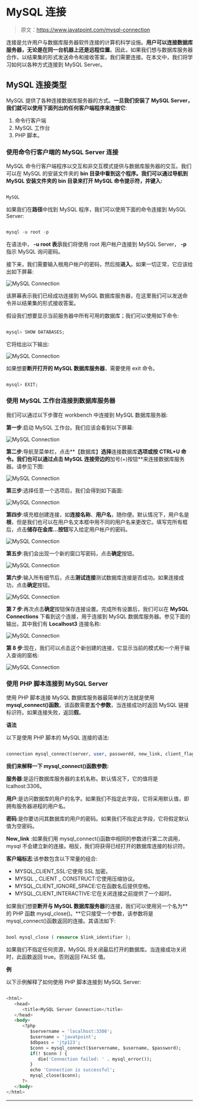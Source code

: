 # MySQL 连接

> 原文：<https://www.javatpoint.com/mysql-connection>

连接是允许用户与数据库服务器软件连接的计算机科学设施。**用户可以连接数据库服务器，无论是在同一台机器上还是远程位置**。因此，如果我们想与数据库服务器合作，以结果集的形式发送命令和接收答案，我们需要连接。在本文中，我们将学习如何以各种方式连接到 MySQL Server。

## MySQL 连接类型

MySQL 提供了各种连接数据库服务器的方式。**一旦我们安装了 MySQL Server，我们就可以使用下面列出的任何客户端程序来连接它**:

1.  命令行客户端
2.  MySQL 工作台
3.  PHP 脚本。

### 使用命令行客户端的 MySQL Server 连接

MySQL 命令行客户端程序以交互和非交互模式提供与数据库服务器的交互。我们可以在 MySQL 的安装文件夹的 **bin 目录中看到这个程序。我们可以通过导航到 MySQL 安装文件夹的 bin 目录来打开 MySQL 命令提示符，并键入:**

```sql

MySQL

```

如果我们在**路径**中找到 MySQL 程序，我们可以使用下面的命令连接到 MySQL Server:

```sql

mysql -u root -p

```

在语法中， **-u root 表示**我们将使用 root 用户帐户连接到 MySQL Server， **-p** 指示 MySQL 询问密码。

接下来，我们需要输入根用户帐户的密码，然后按**进入**。如果一切正常，它应该给出如下屏幕:

![MySQL Connection](img/e8b8b8679a3d3a6ca51c555514ce0dec.png)

该屏幕表示我们已经成功连接到 MySQL 数据库服务器，在这里我们可以发送命令并以结果集的形式接收答案。

假设我们想要显示当前服务器中所有可用的数据库；我们可以使用如下命令:

```sql

mysql> SHOW DATABASES;

```

它将给出以下输出:

![MySQL Connection](img/1ccb4b921447b823e551ffbd2e3a749c.png)

如果想要**断开打开的 MySQL 数据库服务器**，需要使用 exit 命令。

```sql

mysql> EXIT;

```

### 使用 MySQL 工作台连接到数据库服务器

我们可以通过以下步骤在 workbench 中连接到 MySQL 数据库服务器:

**第一步**:启动 MySQL 工作台。我们应该会看到以下屏幕:

![MySQL Connection](img/096eb23c1463e66c245390c0e312d028.png)

**第二步**:导航至菜单栏，点击**【数据库】**选择**连接数据库**选项或按 **CTRL+U** 命令。我们也可以通过点击 MySQL 连接旁边的**加号(+)按钮**来连接数据库服务器。请参见下图:

![MySQL Connection](img/7915351cb42f336035967b27473ab925.png)

**第三步**:选择任意一个选项后，我们会得到如下画面:

![MySQL Connection](img/be9980a28fed7a03db0be9e40cefb7ab.png)

**第四步**:填充框创建连接，如**连接名称**、**用户名**，随你便。默认情况下，用户名是**根**，但是我们也可以在用户名文本框中用不同的用户名来更改它。填写完所有框后，点击**储存在金库...按钮**写入给定用户帐户的密码。

![MySQL Connection](img/8ee48d2d7b6bdcab9da902c408879140.png)

**第五步**:我们会出现一个新的窗口写密码，点击**确定**按钮。

![MySQL Connection](img/c8852c6e8eed0137deabf90c47da1afd.png)

**第六步**:输入所有细节后，点击**测试连接**测试数据库连接是否成功。如果连接成功，点击**确定**按钮。

![MySQL Connection](img/ec06003ba3bc13e23e381628ee3c4a9a.png)

**第 7 步**:再次点击**确定**按钮保存连接设置。完成所有设置后，我们可以在 **MySQL Connections** 下看到这个连接，用于连接到 MySQL 数据库服务器。参见下面的输出，其中我们有 **Localhost3** 连接名称:

![MySQL Connection](img/4381b1f8518ffad35f0c5a0b82c21bf9.png)

**第 8 步**:现在，我们可以点击这个新创建的连接，它显示当前的模式和一个用于输入查询的窗格:

![MySQL Connection](img/09ff599b8ddf1a6b9bad3ba600476d5e.png)

### 使用 PHP 脚本连接到 MySQL Server

使用 PHP 脚本连接 MySQL 数据库服务器最简单的方法就是使用 **mysql_connect()函数**。该函数需要**五个参数**，当连接成功时返回 MySQL 链接标识符。如果连接失败，返回**假**。

**语法**

以下是使用 PHP 脚本的 MySQL 连接的语法:

```sql

connection mysql_connect(server, user, passwordd, new_link, client_flag);

```

**我们来解释一下 mysql_connect()函数参数:**

**服务器**:是运行数据库服务器的主机名称。默认情况下，它的值将是 lcalhost:3306。

**用户**:是访问数据库的用户的名字。如果我们不指定此字段，它将采用默认值，即拥有服务器进程的用户名。

**密码**:是你要访问其数据库的用户的密码。如果我们不指定此字段，它将假定默认值为空密码。

**New_link** :如果我们用 mysql_connect()函数中相同的参数进行第二次调用，mysql 不会建立新的连接。相反，我们将获得已经打开的数据库连接的标识符。

**客户端标志**:该参数包含以下常量的组合:

*   MYSQL_CLIENT_SSL:它使用 SSL 加密。
*   MYSQL _ CLIENT _ CONSTRUCT:它使用压缩协议。
*   MYSQL_CLIENT_IGNORE_SPACE:它在函数名后提供空格。
*   MYSQL_CLIENT_INTERACTIVE:它在关闭连接之前提供了一个超时。

如果我们想要**断开与 MySQL 数据库服务器**的连接，我们可以使用另一个名为**的 PHP 函数 mysql_close()。**它只接受一个参数，该参数将是 mysql_connect()函数返回的连接。其语法如下:

```sql

bool mysql_close ( resource $link_identifier );

```

如果我们不指定任何资源，MySQL 将关闭最后打开的数据库。当连接成功关闭时，此函数返回 true。否则返回 FALSE 值。

**例**

以下示例解释了如何使用 PHP 脚本连接到 MySQL Server:

```sql

<html>
   <head>
      <title>MySQL Server Connection</title>
   </head>
   <body>
      <?php
         $servername = 'localhost:3306';
         $username = 'javatpoint';
         $dbpass = 'jtp123';
         $conn = mysql_connect($servername, $username, $password);        
         if(! $conn ) {
            die('Connection failed: ' . mysql_error());
         }
         echo 'Connection is successful';
         mysql_close($conn);
      ?>
   </body>
</html>  

```

* * *